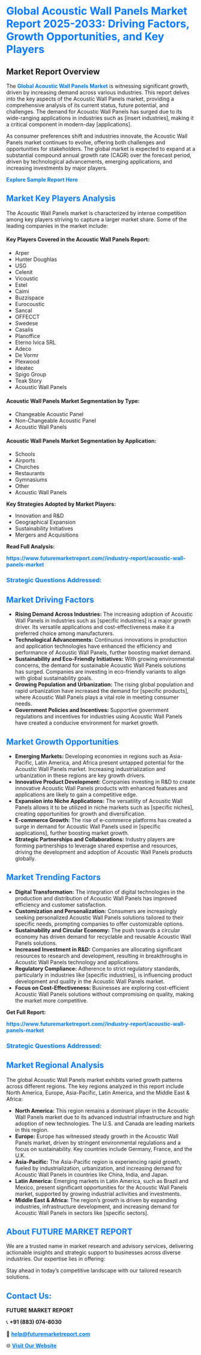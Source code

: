 <h1 style="color: #007BFF;">Global Acoustic Wall Panels Market Report 2025-2033: Driving Factors, Growth Opportunities, and Key Players</h1>

<section id="overview">
<h2>Market Report Overview</h2>
<p>The <a href="https://www.futuremarketreport.com//industry-report/acoustic-wall-panels-market" style="color: #007BFF; text-decoration: none;"><strong>Global Acoustic Wall Panels Market</strong></a> is witnessing significant growth, driven by increasing demand across various industries. This report delves into the key aspects of the Acoustic Wall Panels market, providing a comprehensive analysis of its current status, future potential, and challenges. The demand for Acoustic Wall Panels has surged due to its wide-ranging applications in industries such as [insert industries], making it a critical component in modern-day [applications].</p>
<p>As consumer preferences shift and industries innovate, the Acoustic Wall Panels market continues to evolve, offering both challenges and opportunities for stakeholders. The global market is expected to expand at a substantial compound annual growth rate (CAGR) over the forecast period, driven by technological advancements, emerging applications, and increasing investments by major players.</p>
</section>

<section id="overview">
<p><a href="https://www.futuremarketreport.com//request-sample/reportId=89381" style="color: #007BFF; text-decoration: none;"><strong>Explore Sample Report Here</strong></a></p>
</section>

<section id="key-players">
<h2 style="color: #007BFF;">Market Key Players Analysis</h2>
<p>The Acoustic Wall Panels market is characterized by intense competition among key players striving to capture a larger market share. Some of the leading companies in the market include:</p>
<h4>Key Players Covered in the Acoustic Wall Panels Report:</h4>
<ul><li>Arper</li><li>Hunter Doughlas</li><li>USG</li><li>Celenit</li><li>Vicoustic</li><li>Estel</li><li>Caimi</li><li>Buzzispace</li><li>Eurocoustic</li><li>Sancal</li><li>OFFECCT</li><li>Swedese</li><li>Casalis</li><li>Planoffice</li><li>Eterno Ivica SRL</li><li>Adeco</li><li>De Vormr</li><li>Plexwood</li><li>Ideatec</li><li>Spigo Group</li><li>Teak Story</li><li>Acoustic Wall Panels</li></ul>
<h4>Acoustic Wall Panels Market Segmentation by Type:</h4>
<ul><li>Changeable Acoustic Panel</li><li>Non-Changeable Acoustic Panel</li><li>Acoustic Wall Panels</li></ul>

<h4>Acoustic Wall Panels Market Segmentation by Application:</h4>
<ul><li>Schools</li><li>Airports</li><li>Churches</li><li>Restaurants</li><li>Gymnasiums</li><li>Other</li><li>Acoustic Wall Panels</li></ul>
<p><strong>Key Strategies Adopted by Market Players:</strong></p>
<ul>
<li>Innovation and R&D</li>
<li>Geographical Expansion</li>
<li>Sustainability Initiatives</li>
<li>Mergers and Acquisitions</li>
</ul>
</section>

<section>
<p><strong>Read Full Analysis: </strong></p><a href="https://www.futuremarketreport.com//industry-report/acoustic-wall-panels-market" style="color: #007BFF; text-decoration: none;"><strong>https://www.futuremarketreport.com//industry-report/acoustic-wall-panels-market</strong></a>
<h3 style="color: #007BFF;">Strategic Questions Addressed:</h3>
</section>

<section id="driving-factors">
<h2 style="color: #007BFF;">Market Driving Factors</h2>
<ul>
<li><strong>Rising Demand Across Industries:</strong> The increasing adoption of Acoustic Wall Panels in industries such as [specific industries] is a major growth driver. Its versatile applications and cost-effectiveness make it a preferred choice among manufacturers.</li>
<li><strong>Technological Advancements:</strong> Continuous innovations in production and application technologies have enhanced the efficiency and performance of Acoustic Wall Panels, further boosting market demand.</li>
<li><strong>Sustainability and Eco-Friendly Initiatives:</strong> With growing environmental concerns, the demand for sustainable Acoustic Wall Panels solutions has surged. Companies are investing in eco-friendly variants to align with global sustainability goals.</li>
<li><strong>Growing Population and Urbanization:</strong> The rising global population and rapid urbanization have increased the demand for [specific products], where Acoustic Wall Panels plays a vital role in meeting consumer needs.</li>
<li><strong>Government Policies and Incentives:</strong> Supportive government regulations and incentives for industries using Acoustic Wall Panels have created a conducive environment for market growth.</li>
</ul>
</section>

<section id="growth-opportunities">
<h2 style="color: #007BFF;">Market Growth Opportunities</h2>
<ul>
<li><strong>Emerging Markets:</strong> Developing economies in regions such as Asia-Pacific, Latin America, and Africa present untapped potential for the Acoustic Wall Panels market. Increasing industrialization and urbanization in these regions are key growth drivers.</li>
<li><strong>Innovative Product Development:</strong> Companies investing in R&D to create innovative Acoustic Wall Panels products with enhanced features and applications are likely to gain a competitive edge.</li>
<li><strong>Expansion into Niche Applications:</strong> The versatility of Acoustic Wall Panels allows it to be utilized in niche markets such as [specific niches], creating opportunities for growth and diversification.</li>
<li><strong>E-commerce Growth:</strong> The rise of e-commerce platforms has created a surge in demand for Acoustic Wall Panels used in [specific applications], further boosting market growth.</li>
<li><strong>Strategic Partnerships and Collaborations:</strong> Industry players are forming partnerships to leverage shared expertise and resources, driving the development and adoption of Acoustic Wall Panels products globally.</li>
</ul>
</section>

<section id="trending-factors">
<h2 style="color: #007BFF;">Market Trending Factors</h2>
<ul>
<li><strong>Digital Transformation:</strong> The integration of digital technologies in the production and distribution of Acoustic Wall Panels has improved efficiency and customer satisfaction.</li>
<li><strong>Customization and Personalization:</strong> Consumers are increasingly seeking personalized Acoustic Wall Panels solutions tailored to their specific needs, prompting companies to offer customizable options.</li>
<li><strong>Sustainability and Circular Economy:</strong> The push towards a circular economy has driven demand for recyclable and reusable Acoustic Wall Panels solutions.</li>
<li><strong>Increased Investment in R&D:</strong> Companies are allocating significant resources to research and development, resulting in breakthroughs in Acoustic Wall Panels technology and applications.</li>
<li><strong>Regulatory Compliance:</strong> Adherence to strict regulatory standards, particularly in industries like [specific industries], is influencing product development and quality in the Acoustic Wall Panels market.</li>
<li><strong>Focus on Cost-Effectiveness:</strong> Businesses are exploring cost-efficient Acoustic Wall Panels solutions without compromising on quality, making the market more competitive.</li>
</ul>
</section>

<section>
<p><strong>Get Full Report: </strong></p><a href="https://www.futuremarketreport.com//industry-report/acoustic-wall-panels-market" style="color: #007BFF; text-decoration: none;"><strong>https://www.futuremarketreport.com//industry-report/acoustic-wall-panels-market</strong></a>
<h3 style="color: #007BFF;">Strategic Questions Addressed:</h3>
</section>


<section id="regional-analysis">
<h2 style="color: #007BFF;">Market Regional Analysis</h2>
<p>The global Acoustic Wall Panels market exhibits varied growth patterns across different regions. The key regions analyzed in this report include North America, Europe, Asia-Pacific, Latin America, and the Middle East & Africa:</p>
<ul>
<li><strong>North America:</strong> This region remains a dominant player in the Acoustic Wall Panels market due to its advanced industrial infrastructure and high adoption of new technologies. The U.S. and Canada are leading markets in this region.</li>
<li><strong>Europe:</strong> Europe has witnessed steady growth in the Acoustic Wall Panels market, driven by stringent environmental regulations and a focus on sustainability. Key countries include Germany, France, and the U.K.</li>
<li><strong>Asia-Pacific:</strong> The Asia-Pacific region is experiencing rapid growth, fueled by industrialization, urbanization, and increasing demand for Acoustic Wall Panels in countries like China, India, and Japan.</li>
<li><strong>Latin America:</strong> Emerging markets in Latin America, such as Brazil and Mexico, present significant opportunities for the Acoustic Wall Panels market, supported by growing industrial activities and investments.</li>
<li><strong>Middle East & Africa:</strong> The region’s growth is driven by expanding industries, infrastructure development, and increasing demand for Acoustic Wall Panels in sectors like [specific sectors].</li>
</ul>
</section>

<footer>
<h2 style="color: #007BFF;">About FUTURE MARKET REPORT</h2>
<p>We are a trusted name in market research and advisory services, delivering actionable insights and strategic support to businesses across diverse industries. Our expertise lies in offering:</p>

<p>Stay ahead in today’s competitive landscape with our tailored research solutions.</p>

<h2 style="color: #007BFF;">Contact Us:</h2>
<p><strong>FUTURE MARKET REPORT</strong></p>
<p>📞 <strong>+91 (883) 074-8030</strong></p>
<p>📧 <strong><a href="mailto:help@futuremarketreport.com" style="color: #007BFF;">help@futuremarketreport.com</a></strong></p>
<p>🌐 <strong><a href="https://www.futuremarketreport.com/" style="color: #007BFF;">Visit Our Website</a></strong></p>
</footer>